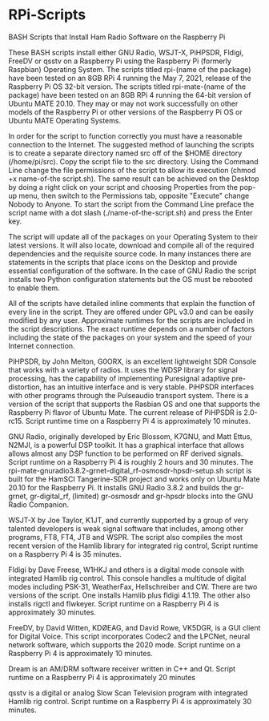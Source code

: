 # RPi-Scripts
BASH Scripts that Install Ham Radio Software on the Raspberry Pi

These BASH scripts install either GNU Radio, WSJT-X, PiHPSDR, Fldigi, FreeDV or qsstv on a Raspberry Pi using the Raspberry Pi (formerly Raspbian) Operating System.  The scripts titled rpi-(name of the package) have been tested on an 8GB RPi 4 running the May 7, 2021, release of the Raspberry Pi OS 32-bit version.  The scripts titled rpi-mate-(name of the package) have been tested on an 8GB RPi 4 running the 64-bit version of Ubuntu MATE 20.10. They may or may not work successfully on other models of the Raspberry Pi or other versions of the Raspberry Pi OS or Ubuntu MATE Operating Systems.  

In order for the script to function correctly you must have a reasonable connection to the Internet.  The suggested method of launching the scripts is to create a separate directory named src off of the $HOME directory (/home/pi/src).  Copy the script file to the src directory.  Using the Command Line change the file permissions of the script to allow its execution (chmod +x name-of-the script.sh).  The same result can be achieved on the Desktop by doing a right click on your script and choosing Properties from the pop-up menu, then switch to the Permissions tab, opposite "Execute" change Nobody to Anyone.  To start the script from the Command Line preface the script name with a dot slash (./name-of-the-script.sh) and press the Enter key.  

The script will update all of the packages on your Operating System to their latest versions.  It will also locate, download and compile all of the required dependencies and the requisite source code.  In many instances there are statements in the scripts that place icons on the Desktop and provide essential configuration of the software.  In the case of GNU Radio the script installs two Python configuration statements but the OS must be rebooted to enable them.  

All of the scripts have detailed inline comments that explain the function of every line in the script.  They are offered under GPL v3.0 and can be easily modified by any user.  Approximate runtimes for the scripts are included in the script descriptions.  The exact runtime depends on a number of factors including the state of the packages on your system and the speed of your Internet connection.

PiHPSDR, by John Melton, G0ORX, is an excellent lightweight SDR Console that works with a variety of radios.  It uses the WDSP library for signal processing, has the capability of implementing Puresignal adaptive pre-distortion, has an intuitive interface and is very stable. PiHPSDR interfaces with other programs through the Pulseaudio transport system.  There is a version of the script that supports the Rasbian OS and one that supports the Raspberry Pi flavor of Ubuntu Mate. The current release of PiHPSDR is 2.0-rc15. Script runtime time on a Raspberry Pi 4 is approximately 10 minutes.

GNU Radio, originally developed by Eric Blossom, K7GNU, and Matt Ettus, N2MJI, is a powerful DSP toolkit. It has a graphical interface that allows allows almost any DSP function to be performed on RF derived signals.  Script runtime on a Raspberry Pi 4 is roughly 2 hours and 30 minutes.  The rpi-mate-gnuradio3.8.2-grnet-digital_rf-osmosdr-hpsdr-setup.sh script is built for the HamSCI Tangerine-SDR project and works only on Ubuntu Mate 20.10 for the Raspberry Pi.  It installs GNU Radio 3.8.2 and builds the gr-grnet, gr-digital_rf, (limited) gr-osmosdr and gr-hpsdr blocks into the GNU Radio Companion.

WSJT-X by Joe Taylor, K1JT, and currently supported by a group of very talented developers is weak signal software that includes, among other programs, FT8, FT4, JT8 and WSPR. The script also compiles the most recent version of the Hamlib library for integrated rig control,  Script runtime on a Raspberry Pi 4 is 35 minutes.

Fldigi by Dave Freese, W1HKJ and others is a digital mode console with integrated Hamlib rig control.  This console handles a multitude of digital modes including PSK-31, WeatherFax, Hellschreiber and CW.  There are two versions of the script. One installs Hamlib plus fldigi 4.1.19. The other also installs rigctl and flwkeyer. Script runtime on a Raspberry Pi 4 is approximately 30 minutes.

FreeDV, by David Witten, KDØEAG, and David Rowe, VK5DGR, is a GUI client for Digital Voice. This script incorporates Codec2 and the LPCNet, neural network software, which supports the 2020 mode. Script runtime on a Raspberry Pi 4 is approximately 10 minutes.

Dream is an AM/DRM software receiver written in C++ and Qt. Script runtime on a Raspberry Pi 4 is approximately 20 minutes

qsstv is a digital or analog Slow Scan Television program with integrated Hamlib rig control. Script runtime on a Raspberry Pi 4 is approximately 30 minutes.
